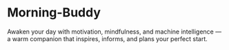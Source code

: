 # Morning-Buddy
Awaken your day with motivation, mindfulness, and machine intelligence — a warm companion that inspires, informs, and plans your perfect start.
